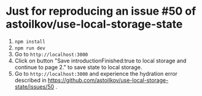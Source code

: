 # Just for reproducing an issue #50 of astoilkov/use-local-storage-state

1. `npm install`
2. `npm run dev`
3. Go to `http://localhost:3000`
4. Click on button "Save introductionFinished:true to local storage and continue to page 2." to save state to local storage.
5. Go to `http://localhost:3000` and experience the hydration error described in https://github.com/astoilkov/use-local-storage-state/issues/50 .
